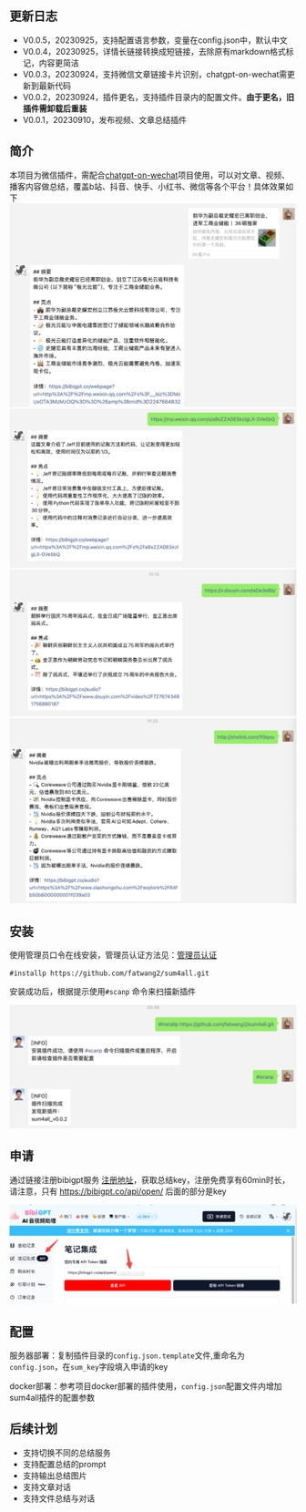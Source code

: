 ## 更新日志
- V0.0.5，20230925，支持配置语言参数，变量在config.json中，默认中文
- V0.0.4，20230925，详情长链接转换成短链接，去除原有markdown格式标记，内容更简洁
- V0.0.3，20230924，支持微信文章链接卡片识别，chatgpt-on-wechat需更新到最新代码
- V0.0.2，20230924，插件更名，支持插件目录内的配置文件。**由于更名，旧插件需卸载后重装**
- V0.0.1，20230910，发布视频、文章总结插件

## 简介
本项目为微信插件，需配合[chatgpt-on-wechat](https://github.com/zhayujie/chatgpt-on-wechat)项目使用，可以对文章、视频、播客内容做总结，覆盖b站、抖音、快手、小红书、微信等各个平台！具体效果如下
![Alt text](image-5.png)
![Alt text](image.png)
![Alt text](image-1.png)
![Alt text](image-2.png)

## 安装
使用管理员口令在线安装，管理员认证方法见：[管理员认证](https://github.com/zhayujie/chatgpt-on-wechat/tree/master/plugins/godcmd)
```
#installp https://github.com/fatwang2/sum4all.git
```
安装成功后，根据提示使用`#scanp` 命令来扫描新插件

![Alt text](image-4.png)

## 申请
通过链接注册bibigpt服务 [注册地址](https://bibigpt.co/r/90nEPW)，获取总结key，注册免费享有60min时长，请注意，只有 https://bibigpt.co/api/open/ 后面的部分是key

![Alt text](image-3.png)

## 配置
服务器部署：复制插件目录的`config.json.template`文件,重命名为`config.json`，在`sum_key`字段填入申请的key

docker部署：参考项目docker部署的插件使用，`config.json`配置文件内增加sum4all插件的配置参数

## 后续计划
- 支持切换不同的总结服务
- 支持配置总结的prompt
- 支持输出总结图片
- 支持文章对话
- 支持文件总结与对话

